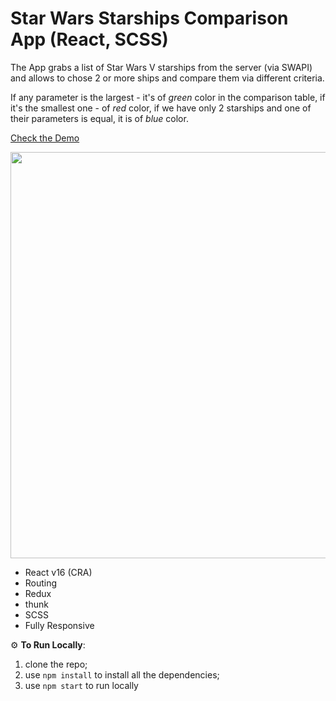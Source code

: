 # Star Wars Starships Comparison App (React, SCSS)

The App grabs a list of Star Wars V starships from the server (via SWAPI) and allows to chose 2 or more ships and compare them via different criteria.

If any parameter is the largest - it's of *green* color in the comparison table, if it's the smallest one - of *red* color, if we have only 2 starships and one of their parameters is equal, it is of *blue* color.

<a href="https://eisenpar.com/starships/" target="_blank">Check the Demo</a>

<img src="http://eisenpar.com/portfolio2/assets/img/starships/full-1.png" width="650" />

- React v16 (CRA)
- Routing
- Redux
- thunk
- SCSS
- Fully Responsive

⚙️ **To Run Locally**:

1. clone the repo;
2. use `npm install` to install all the dependencies;
3. use `npm start` to run locally
